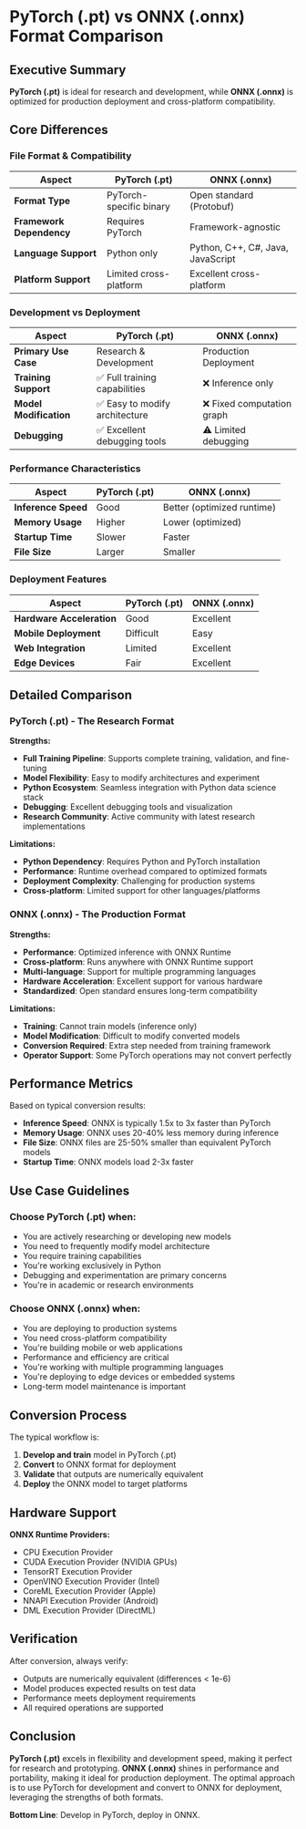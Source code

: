# PyTorch (.pt) vs ONNX (.onnx) Format Comparison

## Executive Summary

**PyTorch (.pt)** is ideal for research and development, while **ONNX (.onnx)** is optimized for production deployment and cross-platform compatibility.

## Core Differences

### File Format & Compatibility
| Aspect | PyTorch (.pt) | ONNX (.onnx) |
|--------|---------------|--------------|
| **Format Type** | PyTorch-specific binary | Open standard (Protobuf) |
| **Framework Dependency** | Requires PyTorch | Framework-agnostic |
| **Language Support** | Python only | Python, C++, C#, Java, JavaScript |
| **Platform Support** | Limited cross-platform | Excellent cross-platform |

### Development vs Deployment
| Aspect | PyTorch (.pt) | ONNX (.onnx) |
|--------|---------------|--------------|
| **Primary Use Case** | Research & Development | Production Deployment |
| **Training Support** | ✅ Full training capabilities | ❌ Inference only |
| **Model Modification** | ✅ Easy to modify architecture | ❌ Fixed computation graph |
| **Debugging** | ✅ Excellent debugging tools | ⚠️ Limited debugging |

### Performance Characteristics
| Aspect | PyTorch (.pt) | ONNX (.onnx) |
|--------|---------------|--------------|
| **Inference Speed** | Good | Better (optimized runtime) |
| **Memory Usage** | Higher | Lower (optimized) |
| **Startup Time** | Slower | Faster |
| **File Size** | Larger | Smaller |

### Deployment Features
| Aspect | PyTorch (.pt) | ONNX (.onnx) |
|--------|---------------|--------------|
| **Hardware Acceleration** | Good | Excellent |
| **Mobile Deployment** | Difficult | Easy |
| **Web Integration** | Limited | Excellent |
| **Edge Devices** | Fair | Excellent |

## Detailed Comparison

### PyTorch (.pt) - The Research Format

**Strengths:**
- **Full Training Pipeline**: Supports complete training, validation, and fine-tuning
- **Model Flexibility**: Easy to modify architectures and experiment
- **Python Ecosystem**: Seamless integration with Python data science stack
- **Debugging**: Excellent debugging tools and visualization
- **Research Community**: Active community with latest research implementations

**Limitations:**
- **Python Dependency**: Requires Python and PyTorch installation
- **Performance**: Runtime overhead compared to optimized formats
- **Deployment Complexity**: Challenging for production systems
- **Cross-platform**: Limited support for other languages/platforms

### ONNX (.onnx) - The Production Format

**Strengths:**
- **Performance**: Optimized inference with ONNX Runtime
- **Cross-platform**: Runs anywhere with ONNX Runtime support
- **Multi-language**: Support for multiple programming languages
- **Hardware Acceleration**: Excellent support for various hardware
- **Standardized**: Open standard ensures long-term compatibility

**Limitations:**
- **Training**: Cannot train models (inference only)
- **Model Modification**: Difficult to modify converted models
- **Conversion Required**: Extra step needed from training framework
- **Operator Support**: Some PyTorch operations may not convert perfectly

## Performance Metrics

Based on typical conversion results:

- **Inference Speed**: ONNX is typically 1.5x to 3x faster than PyTorch
- **Memory Usage**: ONNX uses 20-40% less memory during inference
- **File Size**: ONNX files are 25-50% smaller than equivalent PyTorch models
- **Startup Time**: ONNX models load 2-3x faster

## Use Case Guidelines

### Choose PyTorch (.pt) when:
- You are actively researching or developing new models
- You need to frequently modify model architecture
- You require training capabilities
- You're working exclusively in Python
- Debugging and experimentation are primary concerns
- You're in academic or research environments

### Choose ONNX (.onnx) when:
- You are deploying to production systems
- You need cross-platform compatibility
- You're building mobile or web applications
- Performance and efficiency are critical
- You're working with multiple programming languages
- You're deploying to edge devices or embedded systems
- Long-term model maintenance is important

## Conversion Process

The typical workflow is:
1. **Develop and train** model in PyTorch (.pt)
2. **Convert** to ONNX format for deployment
3. **Validate** that outputs are numerically equivalent
4. **Deploy** the ONNX model to target platforms

## Hardware Support

**ONNX Runtime Providers:**
- CPU Execution Provider
- CUDA Execution Provider (NVIDIA GPUs)
- TensorRT Execution Provider
- OpenVINO Execution Provider (Intel)
- CoreML Execution Provider (Apple)
- NNAPI Execution Provider (Android)
- DML Execution Provider (DirectML)

## Verification

After conversion, always verify:
- Outputs are numerically equivalent (differences < 1e-6)
- Model produces expected results on test data
- Performance meets deployment requirements
- All required operations are supported

## Conclusion

**PyTorch (.pt)** excels in flexibility and development speed, making it perfect for research and prototyping. **ONNX (.onnx)** shines in performance and portability, making it ideal for production deployment. The optimal approach is to use PyTorch for development and convert to ONNX for deployment, leveraging the strengths of both formats.

**Bottom Line**: Develop in PyTorch, deploy in ONNX.